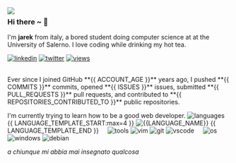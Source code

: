 <img align="left" src="https://github.com/orhun/orhun/assets/48630736/c1c23914-7112-4d22-ba7e-a0662a4706bd">

### Hi there ~ 👋

I'm **jarek** from italy, a bored student doing computer science at at the University of Salerno.
I love coding while drinking my hot tea.

[![linkedin](https://img.shields.io/badge/linkedin-313131?style=flat-square&logo=linkedin&labelColor=grey)](https://www.linkedin.com/in/iarinormanno/) [![twitter](https://img.shields.io/badge/twitter-313131?style=flat-square&logo=x&labelColor=grey)](https://twitter.com/wtfiari)
[![views](https://komarev.com/ghpvc/?username=wassupiari&style=flat-square&color=313131&label=views&abbreviated=tru)](github.com/wassupiari)

<br>
Ever since I joined GitHub **{{ ACCOUNT_AGE }}** years ago, I pushed **{{ COMMITS }}** commits, opened **{{ ISSUES }}** issues, submitted **{{ PULL_REQUESTS }}** pull requests, and contributed to **{{ REPOSITORIES_CONTRIBUTED_TO }}** public repositories.

I'm currently trying to learn how to be a good web developer.
![languages](https://img.shields.io/static/v1?label=&message=languages:&color=111&style=flat-square)
{{ LANGUAGE_TEMPLATE_START:max=4 }}
![{{LANGUAGE_NAME}}](https://img.shields.io/static/v1?logo=&label=&message={{LANGUAGE_NAME:uri}}&color=313131&logoColor=AAA&style=flat-square)
{{ LANGUAGE_TEMPLATE_END }}
&nbsp;&nbsp;&nbsp;
![tools](https://img.shields.io/static/v1?label=&message=tools:&color=111&style=flat-square)
![vim](https://img.shields.io/static/v1?logo=vim&label=&message=vim&color=313131&logoColor=AAA&style=flat-square)
![git](https://img.shields.io/static/v1?logo=git&label=&message=git&color=313131&logoColor=AAA&style=flat-square)
![vscode](https://img.shields.io/static/v1?logo=visualstudiocode&label=&message=vscode&color=313131&logoColor=AAA&style=flat-square)
&nbsp;&nbsp;&nbsp;
![os](https://img.shields.io/static/v1?label=&message=OS:&color=111&style=flat-square)
![windows](https://img.shields.io/static/v1?logo=windows&label=&message=windows&color=313131&logoColor=AAA&style=flat-square)
![debian](https://img.shields.io/static/v1?logo=debian&label=&message=debian&color=313131&logoColor=AAA&style=flat-square)

_a chiunque mi abbia mai insegnato qualcosa_














